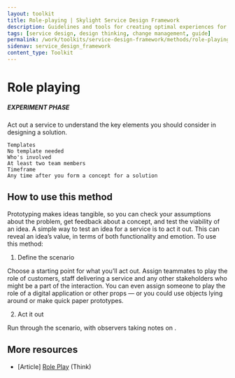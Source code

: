 ```yaml
---
layout: toolkit
title: Role-playing | Skylight Service Design Framework
description: Guidelines and tools for creating optimal experiences for both users and your organization.
tags: [service design, design thinking, change management, guide]
permalink: /work/toolkits/service-design-framework/methods/role-playing/
sidenav: service_design_framework
content_type: Toolkit
---
```


# Role playing

##### EXPERIMENT PHASE

Act out a service to understand the key elements you should consider in designing a solution.


```
Templates
No template needed
Who's involved
At least two team members
Timeframe
Any time after you form a concept for a solution
```


## How to use this method

Prototyping makes ideas tangible, so you can check your assumptions about the problem, get feedback about a concept, and test the viability of an idea. A simple way to test an idea for a service is to act it out. This can reveal an idea’s value, in terms of both functionality and emotion. To use this method:



1. Define the scenario

Choose a starting point for what you’ll act out. Assign teammates to play the role of customers, staff delivering a service and any other stakeholders who might be a part of the interaction. You can even assign someone to play the role of a digital application or other props — or you could use objects lying around or make quick paper prototypes.



2. Act it out

Run through the scenario, with observers taking notes on .

## More resources



* [Article] [Role Play](https://think.design/user-design-research/role-play/#:~:text=A%20Role%20Play%20is%20a,service%20from%20the%20target%20audience.&text=The%20participants%20in%20this%20method,a%20skit%20or%20a%20conversation.) (Think)
